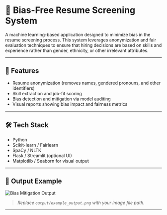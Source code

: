 # 📄 Bias-Free Resume Screening System

A machine learning-based application designed to minimize bias in the resume screening process. This system leverages anonymization and fair evaluation techniques to ensure that hiring decisions are based on skills and experience rather than gender, ethnicity, or other irrelevant attributes.

---

## 🚀 Features

- Resume anonymization (removes names, gendered pronouns, and other identifiers)
- Skill extraction and job-fit scoring
- Bias detection and mitigation via model auditing
- Visual reports showing bias impact and fairness metrics

---

## 🛠️ Tech Stack

- Python
- Scikit-learn / Fairlearn
- SpaCy / NLTK
- Flask / Streamlit (optional UI)
- Matplotlib / Seaborn for visual output

---

## 📸 Output Example

![Bias Mitigation Output](output/output.png)

> *Replace `output/example_output.png` with your image file path.*

---
